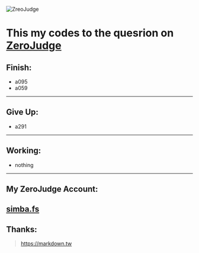 ![ ZreoJudge](https://github.com/simbafs/zerojudge/blob/master/img/zj.png)  

This my codes to the quesrion on [ZeroJudge](https://zerojudge.tw/)
===================================================================
**Finish:**  
-----------
* a095  
* a059  
---
**Give Up:**  
------------
* a291    
---
**Working:**  
------------
* nothing
---
**My ZeroJudge Account:**  
-------------------------
[simba.fs](https://zerojudge.tw/UserStatistic?id=70712)
---
**Thanks:**  
-----------
><https://markdown.tw>  
